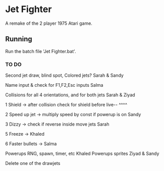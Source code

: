 # Jet Fighter

A remake of the 2 player 1975 Atari game.

## Running

Run the batch file 'Jet Fighter.bat'.

### TO DO
Second jet draw, blind spot, Colored jets?								Sarah & Sandy

Name input & check for F1,F2,Esc inputs									Salma

Collisions for all 4 orientations, and for both jets					Sarah & Ziyad

1	Shield -> after collision check for shield before live--			^^^^

2	Speed up jet -> multiply speed by const if powerup is on			Sandy

3	Dizzy -> check if reverse inside move jets							Sarah

5	Freeze ->															Khaled

6	Faster bullets ->													Salma							
		
Powerups RNG, spawn, timer, etc											Khaled
Powerups sprites														Ziyad & Sandy
	
Delete one of the drawjets
